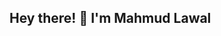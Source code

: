## Hey there! 👋 I'm Mahmud Lawal  

<!--
- 🔭 I’m currently working on **software development projects and exploring AI applications.**  
- 🌱 I’m currently learning **advanced algorithms, system design, and cloud computing.**  
- 👯 I’m looking to collaborate on **open-source projects, AI/ML initiatives, and backend development.**  
- 🤔 I’m looking for help with **optimizing large-scale applications and improving code efficiency.**  
- 💬 Ask me about **Linux, Git, Java, and system security.**  
- 📫 How to reach me: **[lawal.9@wright.edu] | [https://www.linkedin.com/feed/?trk=guest_homepage-basic_google-one-tap-submit] | **  
- 😄 Pronouns: **He/Him**  
- ⚡ Fun fact: **I love gaming and tweaking hardware for peak performance!**  

Feel free to connect and contribute! 🚀  
